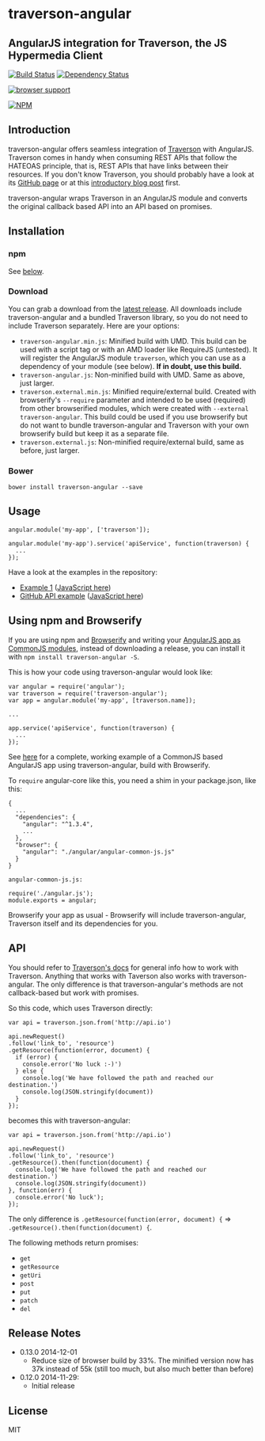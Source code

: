 traverson-angular
=================

AngularJS integration for Traverson, the JS Hypermedia Client
-------------------------------------------------------------

[![Build Status](https://travis-ci.org/basti1302/traverson-angular.png?branch=master)](https://travis-ci.org/basti1302/traverson-angular)
[![Dependency Status](https://david-dm.org/basti1302/traverson-angular.png)](https://david-dm.org/basti1302/traverson-angular)

[![browser support](http://ci.testling.com/basti1302/traverson-angular.png)](http://ci.testling.com/basti1302/traverson-angular)

[![NPM](https://nodei.co/npm/traverson-angular.png?downloads=true&stars=true)](https://nodei.co/npm/traverson-angular/)


Introduction
------------

traverson-angular offers seamless integration of <a href="https://github.com/basti1302/traverson">Traverson</a> with AngularJS. Traverson comes in handy when consuming REST APIs that follow the HATEOAS principle, that is, REST APIs that have links between their resources. If you don't know Traverson, you should probably have a look at its <a href="https://github.com/basti1302/traverson">GitHub page</a> or at this <a href="https://blog.codecentric.de/en/2013/11/traverson/">introductory blog post</a> first.

traverson-angular wraps Traverson in an AngularJS module and converts the original callback based API into an API based on promises.

Installation
------------

### npm

See [below](#using-npm-and-browserify).

### Download

You can grab a download from the [latest release](https://github.com/basti1302/traverson-angular/releases/latest). All downloads include traverson-angular and a bundled Traverson library, so you do not need to include Traverson separately. Here are your options:

* `traverson-angular.min.js`: Minified build with UMD. This build can be used with a script tag or with an AMD loader like RequireJS (untested). It will register the AngularJS module `traverson`, which you can use as a dependency of your module (see below). **If in doubt, use this build.**
* `traverson-angular.js`: Non-minified build with UMD. Same as above, just larger.
* `traverson.external.min.js`: Minified require/external build. Created with browserify's `--require` parameter and intended to be used (required) from other browserified modules, which were created with `--external traverson-angular`. This build could be used if you use browserify but do not want to bundle traverson-angular and Traverson with your own browserify build but keep it as a separate file.
* `traverson.external.js`: Non-minified require/external build, same as before, just larger.

### Bower

`bower install traverson-angular --save`

Usage
-----

```
angular.module('my-app', ['traverson']);
```

```
angular.module('my-app').service('apiService', function(traverson) {
  ...
});
```

Have a look at the examples in the repository:

* <a href="https://github.com/basti1302/traverson-angular/blob/master/browser/example/index.html">Example 1</a> (<a href="https://github.com/basti1302/traverson-angular/blob/master/browser/example/traverson-angular-example.js">JavaScript here</a>)
* <a href="https://github.com/basti1302/traverson-angular/blob/master/browser/example/github.html">GitHub API example</a> (<a href="https://github.com/basti1302/traverson-angular/blob/master/browser/example/github-example.js">JavaScript here</a>)

Using npm and Browserify
------------------------

If you are using npm and [Browserify](http://browserify.org/) and writing your <a href="https://blog.codecentric.de/en/2014/08/angularjs-browserify/">AngularJS app as CommonJS modules</a>, instead of downloading a release, you can install it with `npm install traverson-angular -S`.

This is how your code using traverson-angular would look like:
```
var angular = require('angular');
var traverson = require('traverson-angular');
var app = angular.module('my-app', [traverson.name]);

...

app.service('apiService', function(traverson) {
  ...
});

```

See <a href="https://github.com/basti1302/traverson-angular/tree/master/browser/example/browserify">here</a> for a complete, working example of a CommonJS based AngularJS app using traverson-angular, build with Browserify.

To `require` angular-core like this, you need a shim in your package.json, like this:

```
{
  ...
  "dependencies": {
    "angular": "^1.3.4",
    ...
  },
  "browser": {
    "angular": "./angular/angular-common-js.js"
  }
}

```

`angular-common-js.js:`
```
require('./angular.js');
module.exports = angular;
```

Browserify your app as usual - Browserify will include traverson-angular, Traverson itself and its dependencies for you.

API
---

You should refer to <a href="https://github.com/basti1302/traverson/blob/master/readme.markdown">Traverson's docs</a> for general info how to work with Traverson. Anything that works with Taverson also works with traverson-angular. The only difference is that traverson-angular's methods are not callback-based but work with promises.

So this code, which uses Traverson directly:
```
var api = traverson.json.from('http://api.io')

api.newRequest()
.follow('link_to', 'resource')
.getResource(function(error, document) {
  if (error) {
    console.error('No luck :-)')
  } else {
    console.log('We have followed the path and reached our destination.')
    console.log(JSON.stringify(document))
  }
});
```
becomes this with traverson-angular:
```
var api = traverson.json.from('http://api.io')

api.newRequest()
.follow('link_to', 'resource')
.getResource().then(function(document) {
  console.log('We have followed the path and reached our destination.')
  console.log(JSON.stringify(document))
}, function(err) {
  console.error('No luck');
});
```

The only difference is `.getResource(function(error, document) {` => `.getResource().then(function(document) {`.

The following methods return promises:

* `get`
* `getResource`
* `getUri`
* `post`
* `put`
* `patch`
* `del`

Release Notes
-------------

* 0.13.0 2014-12-01
   * Reduce size of browser build by 33%. The minified version now has 37k instead of 55k (still too much, but also much better than before)
* 0.12.0 2014-11-29:
    * Initial release

License
-------

MIT

